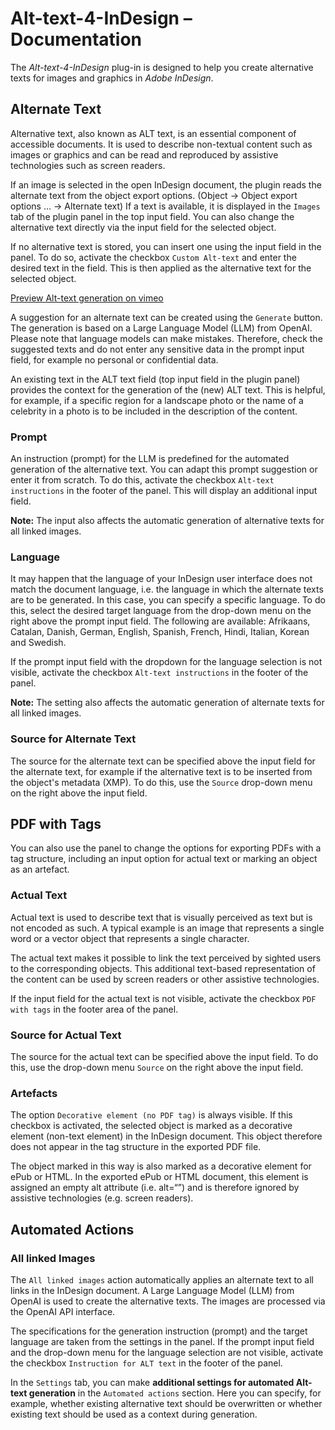 # Alt-text-4-InDesign – Documentation

The *Alt-text-4-InDesign* plug-in is designed to help you create alternative texts for images and graphics in *Adobe InDesign*.

## Alternate Text

Alternative text, also known as ALT text, is an essential component of accessible documents. It is used to describe non-textual content such as images or graphics and can be read and reproduced by assistive technologies such as screen readers.

If an image is selected in the open InDesign document, the plugin reads the alternate text from the object export options. (Object → Object export options ... → Alternate text) If a text is available, it is displayed in the `Images` tab of the plugin panel in the top input field. You can also change the alternative text directly via the input field for the selected object.

If no alternative text is stored, you can insert one using the input field in the panel. To do so, activate the checkbox `Custom Alt-text` and enter the desired text in the field. This is then applied as the alternative text for the selected object.

[Preview Alt-text generation on vimeo](https://vimeo.com/1026952093)

A suggestion for an alternate text can be created using the `Generate` button. The generation is based on a Large Language Model (LLM) from OpenAI. Please note that language models can make mistakes. Therefore, check the suggested texts and do not enter any sensitive data in the prompt input field, for example no personal or confidential data.

An existing text in the ALT text field (top input field in the plugin panel) provides the context for the generation of the (new) ALT text. This is helpful, for example, if a specific region for a landscape photo or the name of a celebrity in a photo is to be included in the description of the content.

### Prompt

An instruction (prompt) for the LLM is predefined for the automated generation of the alternative text. You can adapt this prompt suggestion or enter it from scratch. To do this, activate the checkbox `Alt-text instructions` in the footer of the panel. This will display an additional input field.

**Note:** The input also affects the automatic generation of alternative texts for all linked images.

### Language

It may happen that the language of your InDesign user interface does not match the document language, i.e. the language in which the alternate texts are to be generated. In this case, you can specify a specific language. To do this, select the desired target language from the drop-down menu on the right above the prompt input field. The following are available: Afrikaans, Catalan, Danish, German, English, Spanish, French, Hindi, Italian, Korean and Swedish.

If the prompt input field with the dropdown for the language selection is not visible, activate the checkbox `Alt-text instructions` in the footer of the panel.

**Note:** The setting also affects the automatic generation of alternate texts for all linked images.

### Source for Alternate Text

The source for the alternate text can be specified above the input field for the alternate text, for example if the alternative text is to be inserted from the object's metadata (XMP). To do this, use the `Source` drop-down menu on the right above the input field.

## PDF with Tags

You can also use the panel to change the options for exporting PDFs with a tag structure, including an input option for actual text or marking an object as an artefact.

### Actual Text

Actual text is used to describe text that is visually perceived as text but is not encoded as such. A typical example is an image that represents a single word or a vector object that represents a single character. 

The actual text makes it possible to link the text perceived by sighted users to the corresponding objects. This additional text-based representation of the content can be used by screen readers or other assistive technologies. 

If the input field for the actual text is not visible, activate the checkbox `PDF with tags` in the footer area of the panel.

### Source for Actual Text

The source for the actual text can be specified above the input field. To do this, use the drop-down menu `Source` on the right above the input field.

### Artefacts

The option `Decorative element (no PDF tag)` is always visible. If this checkbox is activated, the selected object is marked as a decorative element (non-text element) in the InDesign document. This object therefore does not appear in the tag structure in the exported PDF file.

The object marked in this way is also marked as a decorative element for ePub or HTML. In the exported ePub or HTML document, this element is assigned an empty alt attribute (i.e. alt=“”) and is therefore ignored by assistive technologies (e.g. screen readers).

## Automated Actions
### All linked Images

The `All linked images` action automatically applies an alternate text to all links in the InDesign document. A Large Language Model (LLM) from OpenAI is used to create the alternative texts. The images are processed via the OpenAI API interface.

The specifications for the generation instruction (prompt) and the target language are taken from the settings in the panel. If the prompt input field and the drop-down menu for the language selection are not visible, activate the checkbox `Instruction for ALT text` in the footer of the panel.

In the `Settings` tab, you can make **additional settings for automated Alt-text generation** in the `Automated actions` section. Here you can specify, for example, whether existing alternative text should be overwritten or whether existing text should be used as a context during generation. 